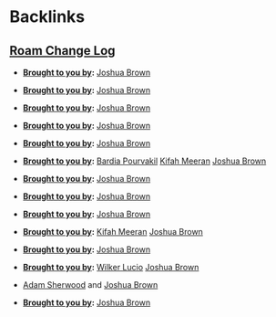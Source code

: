 
# Backlinks
## [Roam Change Log](<Roam Change Log.md>)
- **[Brought to you by](<Brought to you by.md>):** [Joshua Brown](<Joshua Brown.md>)

- **[Brought to you by](<Brought to you by.md>):** [Joshua Brown](<Joshua Brown.md>)

- **[Brought to you by](<Brought to you by.md>):** [Joshua Brown](<Joshua Brown.md>)

- **[Brought to you by](<Brought to you by.md>):** [Joshua Brown](<Joshua Brown.md>)

- **[Brought to you by](<Brought to you by.md>):** [Joshua Brown](<Joshua Brown.md>)

- **[Brought to you by](<Brought to you by.md>):** [Bardia Pourvakil](<Bardia Pourvakil.md>) [Kifah Meeran](<Kifah Meeran.md>) [Joshua Brown](<Joshua Brown.md>)

- **[Brought to you by](<Brought to you by.md>):** [Joshua Brown](<Joshua Brown.md>)

- **[Brought to you by](<Brought to you by.md>):** [Joshua Brown](<Joshua Brown.md>)

- **[Brought to you by](<Brought to you by.md>):** [Joshua Brown](<Joshua Brown.md>)

- **[Brought to you by](<Brought to you by.md>):** [Kifah Meeran](<Kifah Meeran.md>) [Joshua Brown](<Joshua Brown.md>)

- **[Brought to you by](<Brought to you by.md>):** [Joshua Brown](<Joshua Brown.md>)

- **[Brought to you by](<Brought to you by.md>):** [Wilker Lucio](<Wilker Lucio.md>) [Joshua Brown](<Joshua Brown.md>)

- [Adam Sherwood](<Adam Sherwood.md>) and [Joshua Brown](<Joshua Brown.md>)

- **[Brought to you by](<Brought to you by.md>):** [Joshua Brown](<Joshua Brown.md>)

